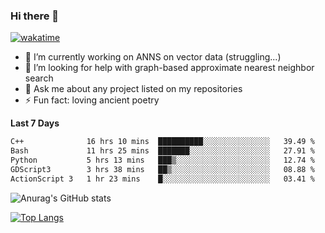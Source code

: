### Hi there 👋

[![wakatime](https://wakatime.com/badge/user/8906da98-c623-4aff-ac00-99cb42e09b38.svg)](https://wakatime.com/@8906da98-c623-4aff-ac00-99cb42e09b38)

- 🔭 I’m currently working on ANNS on vector data (struggling...)
- 🤔 I’m looking for help with graph-based approximate nearest neighbor search
- 💬 Ask me about any project listed on my repositories
- ⚡ Fun fact: loving ancient poetry


**Last 7 Days**
<!--START_SECTION:waka-->

```txt
C++              16 hrs 10 mins  ██████████░░░░░░░░░░░░░░░   39.49 %
Bash             11 hrs 25 mins  ███████░░░░░░░░░░░░░░░░░░   27.91 %
Python           5 hrs 13 mins   ███▒░░░░░░░░░░░░░░░░░░░░░   12.74 %
GDScript3        3 hrs 38 mins   ██▒░░░░░░░░░░░░░░░░░░░░░░   08.88 %
ActionScript 3   1 hr 23 mins    █░░░░░░░░░░░░░░░░░░░░░░░░   03.41 %
```

<!--END_SECTION:waka-->

![Anurag's GitHub stats](https://github-readme-stats.vercel.app/api?username=matchyc&count_private=true&show_icons=true&theme=vue)

[![Top Langs](https://github-readme-stats.vercel.app/api/top-langs/?username=matchyc&langs_count=4&&hide=perl,raku,html,javascript,shell,roff,prolog)](https://github.com/anuraghazra/github-readme-stats)
